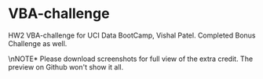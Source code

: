 # VBA-challenge
HW2 VBA-challenge for UCI Data BootCamp, Vishal Patel. Completed Bonus Challenge as well.

\nNOTE* Please download screenshots for full view of the extra credit. The preview on Github won't show it all.
